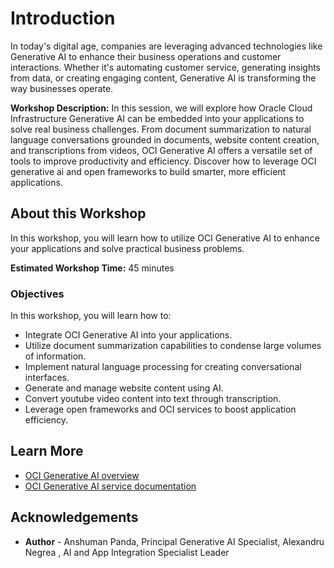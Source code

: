 # Introduction

In today's digital age, companies are leveraging advanced technologies like Generative AI to enhance their business operations and customer interactions. Whether it's automating customer service, generating insights from data, or creating engaging content, Generative AI is transforming the way businesses operate. 

**Workshop Description:** In this session, we will explore how Oracle Cloud Infrastructure Generative AI can be embedded into your applications to solve real business challenges. From document summarization to natural language conversations grounded in documents, website content creation, and transcriptions from videos, OCI Generative AI offers a versatile set of tools to improve productivity and efficiency. Discover how to leverage OCI generative ai and open frameworks to build smarter, more efficient applications.

## About this Workshop

In this workshop, you will learn how to utilize OCI Generative AI to enhance your applications and solve practical business problems.

**Estimated Workshop Time:** 45 minutes

### Objectives

In this workshop, you will learn how to:

* Integrate OCI Generative AI into your applications.
* Utilize document summarization capabilities to condense large volumes of information.
* Implement natural language processing for creating conversational interfaces.
* Generate and manage website content using AI.
* Convert youtube video content into text through transcription.
* Leverage open frameworks and OCI services to boost application efficiency.

## Learn More

* [OCI Generative AI overview](https://www.oracle.com/artificial-intelligence/generative-ai/)
* [OCI Generative AI service documentation](https://docs.oracle.com/en-us/iaas/Content/generative-ai/home.htm)

## Acknowledgements

* **Author** - Anshuman Panda, Principal Generative AI Specialist, Alexandru Negrea , AI and App Integration Specialist Leader
